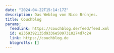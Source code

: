 ```yaml
---
date: "2024-04-22T15:14:17Z"
description: Das Weblog von Nico Brünjes.
title: Couchblog
params:
  feedlink: https://couchblog.de/feed/feed.xml
  id: e2359392135d9336e5097310274d7c24
  link: https://couchblog.de
  blogrolls: []
---
```

